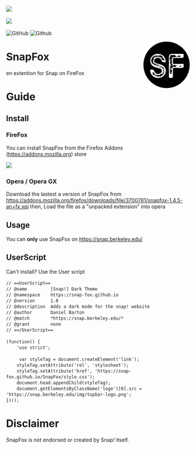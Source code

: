 <p align="right">
 
<a href="#opera--opera-gx"><img src="https://img.shields.io/badge/How%20to%20Download-on%20Opera-red?style=flat-square&logo=opera"> </a>
 
<a href="https://addons.mozilla.org/en-GB/firefox/addon/snapfox/"><img src="https://img.shields.io/badge/Download-on%20Firefox-blueviolet?style=flat-square&logo=firefox"> </a>
 
 <img alt="GitHub" src="https://img.shields.io/github/license/Snap-Fox/SnapFox?style=flat-square">

 
 <img alt="Github" src="https://img.shields.io/badge/bage-vertified-sucsess?style=flat-square">

</p>
<img src="/SnapFox.png" alt="Scratch Addons logo" align="right" width="128px"></img>




# SnapFox
en extention for Snap on FireFox

# Guide

## Install

### FireFox
You can install SnapFox from the Firefox Addons (https://addons.mozilla.org) store

 <a href="https://addons.mozilla.org/en-GB/firefox/addon/snapfox/"><img src="https://img.shields.io/badge/Download-on%20Firefox-blueviolet?style=flat-square&logo=firefox"> </a>
 
### Opera / Opera GX
Download the lastest a version of SnapFox from https://addons.mozilla.org/firefox/downloads/file/3700781/snapfox-1.4.5-an+fx.xpi  then,
Load the file as a "unpacked extension" into opera

 
## Usage
You can **only** use SnapFox on https://snap.berkeley.edu/

## UserScript
Can't install? Use the User script
```userscript
// ==UserScript==
// @name         [Snap!] Dark Theme
// @namespace    https://snap-fox.github.io
// @version      1.0
// @description  Adds a dark mode for the snap! website
// @author       Daniel Barton
// @match        *https://snap.berkeley.edu/*
// @grant        none
// ==/UserScript==

(function() {
    'use strict';

     var styleTag = document.createElement('link');
    styleTag.setAttribute('rel', 'stylesheet');
    styleTag.setAttribute('href', 'https://snap-fox.github.io/SnapFox/style.css');
    document.head.appendChild(styleTag);
    document.getElementsByClassName('logo')[0].src = 'https://snap.berkeley.edu/img/topbar-logo.png';
})();

```


# Disclaimer
SnapFox is not endorsed or created by Snap<em>!</em> itself.
